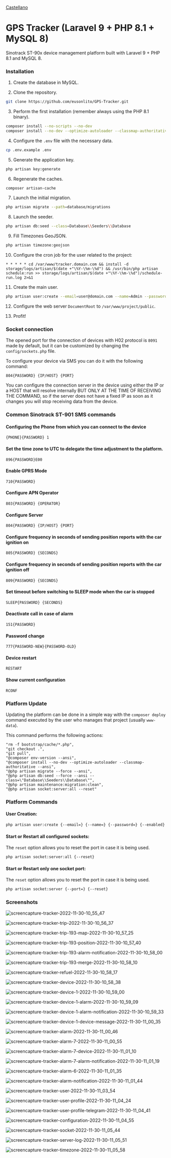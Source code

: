 [Castellano](README.md)

# GPS Tracker (Laravel 9 + PHP 8.1 + MySQL 8)

Sinotrack ST-90x device management platform built with Laravel 9 + PHP 8.1 and MySQL 8.

### Installation

1. Create the database in MySQL.

2. Clone the repository.

```bash
git clone https://github.com/eusonlito/GPS-Tracker.git
```

3. Perform the first installation (remember always using the PHP 8.1 binary).

```bash
composer install --no-scripts --no-dev
composer install --no-dev --optimize-autoloader --classmap-authoritative
```

4. Configure the `.env` file with the necessary data.

```bash
cp .env.example .env
```

5. Generate the application key.

```bash
php artisan key:generate
```

6. Regenerate the caches.

```bash
composer artisan-cache
```

7. Launch the initial migration.

```bash
php artisan migrate --path=database/migrations
```

8. Launch the seeder.

```bash
php artisan db:seed --class=Database\\Seeders\\Database
```

9. Fill Timezones GeoJSON.

```bash
php artisan timezone:geojson
```

10. Configure the cron job for the user related to the project:

```
* * * * * cd /var/www/tracker.domain.com && install -d storage/logs/artisan/$(date +"\%Y-\%m-\%d") && /usr/bin/php artisan schedule:run >> storage/logs/artisan/$(date +"\%Y-\%m-\%d")/schedule-run.log 2>&1
```

11. Create the main user.

```bash
php artisan user:create --email=user@domain.com --name=Admin --password=StrongPassword2 --enabled --admin
```

12. Configure the web server `DocumentRoot` to `/var/www/project/public`.

13. Profit!

### Socket connection

The opened port for the connection of devices with H02 protocol is `8091` made by default, but it can be customized by changing the `config/sockets.php` file.

To configure your device via SMS you can do it with the following command:

```
804{PASSWORD} {IP/HOST} {PORT}
```

You can configure the connection server in the device using either the IP or a HOST that will resolve internally BUT ONLY AT THE TIME OF RECEIVING THE COMMAND, so if the server does not have a fixed IP as soon as it changes you will stop receiving data from the device.

### Common Sinotrack ST-901 SMS commands

#### Configuring the Phone from which you can connect to the device

```
{PHONE}{PASSWORD} 1
```

#### Set the time zone to UTC to delegate the time adjustment to the platform.

```
896{PASSWORD}E00
```

#### Enable GPRS Mode

```
710{PASSWORD}
```

#### Configure APN Operator

```
803{PASSWORD} {OPERATOR}
```

#### Configure Server

```
804{PASSWORD} {IP/HOST} {PORT}
```

#### Configure frequency in seconds of sending position reports with the car ignition on

```
805{PASSWORD} {SECONDS}
```

#### Configure frequency in seconds of sending position reports with the car ignition off

```
809{PASSWORD} {SECONDS}
```

#### Set timeout before switching to SLEEP mode when the car is stopped

```
SLEEP{PASSWORD} {SECONDS}
```

#### Deactivate call in case of alarm

```
151{PASSWORD}
```

#### Password change

```
777{PASSWORD-NEW}{PASSWORD-OLD}
```

#### Device restart

```
RESTART
```

#### Show current configuration

```
RCONF
```

### Platform Update

Updating the platform can be done in a simple way with the `composer deploy` command executed by the user who manages that project (usually `www-data`).

This command performs the following actions:

```
"rm -f bootstrap/cache/*.php",
"git checkout .",
"git pull",
"@composer env-version --ansi",
"@composer install --no-dev --optimize-autoloader --classmap-authoritative --ansi",
"@php artisan migrate --force --ansi",
"@php artisan db:seed --force --ansi --class=\"Database\\Seeders\\Database\"",
"@php artisan maintenance:migration:clean",
"@php artisan socket:server:all --reset"
```

### Platform Commands

#### User Creation:

```bash
php artisan user:create {--email=} {--name=} {--password=} {--enabled} {--admin}
```

#### Start or Restart all configured sockets:

The `reset` option allows you to reset the port in case it is being used.

```bash
php artisan socket:server:all {--reset}
```

#### Start or Restart only one socket port:

The `reset` option allows you to reset the port in case it is being used.

```bash
php artisan socket:server {--port=} {--reset}
```

### Screenshots

![screencapture-tracker-2022-11-30-10_55_47](https://user-images.githubusercontent.com/644551/204769144-5c679b26-fa9e-42eb-8d6f-11fcf9a63b49.png)

![screencapture-tracker-trip-2022-11-30-10_56_37](https://user-images.githubusercontent.com/644551/204769140-d2b57a0c-4ef1-4986-b3a8-9e1c49fe0c9d.png)

![screencapture-tracker-trip-193-map-2022-11-30-10_57_25](https://user-images.githubusercontent.com/644551/204769137-e1f6d120-02c8-4b56-9b83-1b095dd55f0d.png)

![screencapture-tracker-trip-193-position-2022-11-30-10_57_40](https://user-images.githubusercontent.com/644551/204769128-2a0a01aa-4857-4b90-bdd9-2813a3e63222.png)

![screencapture-tracker-trip-193-alarm-notification-2022-11-30-10_58_00](https://user-images.githubusercontent.com/644551/204769125-c873b5e5-9924-4d7c-b60a-4377e0fb53b8.png)

![screencapture-tracker-trip-193-merge-2022-11-30-10_58_10](https://user-images.githubusercontent.com/644551/204769123-c9996419-5064-4503-9a0e-8b5b7a560807.png)

![screencapture-tracker-refuel-2022-11-30-10_58_17](https://user-images.githubusercontent.com/644551/204769119-a60c1f65-e333-4ea5-b4af-c8a7ec9f94bc.png)

![screencapture-tracker-device-2022-11-30-10_58_38](https://user-images.githubusercontent.com/644551/204769118-083693b9-3143-45a5-9161-65f9a62f8ae7.png)

![screencapture-tracker-device-1-2022-11-30-10_59_00](https://user-images.githubusercontent.com/644551/204769116-14700fd3-8bd8-462d-be51-088ff98ded01.png)

![screencapture-tracker-device-1-alarm-2022-11-30-10_59_09](https://user-images.githubusercontent.com/644551/204769115-56c1ae24-2952-4ecf-9189-9bc01af891ad.png)

![screencapture-tracker-device-1-alarm-notification-2022-11-30-10_59_33](https://user-images.githubusercontent.com/644551/204769113-c60ec7f3-f5ba-4a1d-8303-9ef315c144eb.png)

![screencapture-tracker-device-1-device-message-2022-11-30-11_00_35](https://user-images.githubusercontent.com/644551/204769109-8815d715-e2d1-4c99-886e-093dbe0e38a9.png)

![screencapture-tracker-alarm-2022-11-30-11_00_46](https://user-images.githubusercontent.com/644551/204769107-46f7ab5f-50bb-4477-b8c7-cbf807dafec4.png)

![screencapture-tracker-alarm-7-2022-11-30-11_00_55](https://user-images.githubusercontent.com/644551/204769104-5687a3de-0395-405c-a857-40d2743b8ce7.png)

![screencapture-tracker-alarm-7-device-2022-11-30-11_01_10](https://user-images.githubusercontent.com/644551/204769101-07b0212b-321b-4ee3-a65d-5a62b1b49e1b.png)

![screencapture-tracker-alarm-7-alarm-notification-2022-11-30-11_01_19](https://user-images.githubusercontent.com/644551/204769100-255774e4-4ead-40b0-9c39-4ae900a65c23.png)

![screencapture-tracker-alarm-6-2022-11-30-11_01_35](https://user-images.githubusercontent.com/644551/204769097-286d0746-9cdb-4ad2-8130-af5b9a7e4f46.png)

![screencapture-tracker-alarm-notification-2022-11-30-11_01_44](https://user-images.githubusercontent.com/644551/204769093-0f6f57f7-a92f-4c05-9a77-aff969d161f1.png)

![screencapture-tracker-user-2022-11-30-11_03_54](https://user-images.githubusercontent.com/644551/204769089-6a9bdea8-04cc-4e80-91a0-08bc25114dda.png)

![screencapture-tracker-user-profile-2022-11-30-11_04_24](https://user-images.githubusercontent.com/644551/204769087-368e017d-29f0-435c-91a4-e6faa0493253.png)

![screencapture-tracker-user-profile-telegram-2022-11-30-11_04_41](https://user-images.githubusercontent.com/644551/204769083-6492d09c-aa51-4b40-8057-1d54d885148c.png)

![screencapture-tracker-configuration-2022-11-30-11_04_55](https://user-images.githubusercontent.com/644551/204769082-3504baf6-2fc9-4cc1-8fb8-6c2e72dbb8aa.png)

![screencapture-tracker-socket-2022-11-30-11_05_44](https://user-images.githubusercontent.com/644551/204769078-8a778a4c-c733-4335-858c-0ba19c0c8c05.png)

![screencapture-tracker-server-log-2022-11-30-11_05_51](https://user-images.githubusercontent.com/644551/204769076-9eae1eb3-717c-4865-918b-a1d2a29c2c28.png)

![screencapture-tracker-timezone-2022-11-30-11_05_58](https://user-images.githubusercontent.com/644551/204769071-3207bce1-8178-48d6-9587-d3991c53d93e.png)
